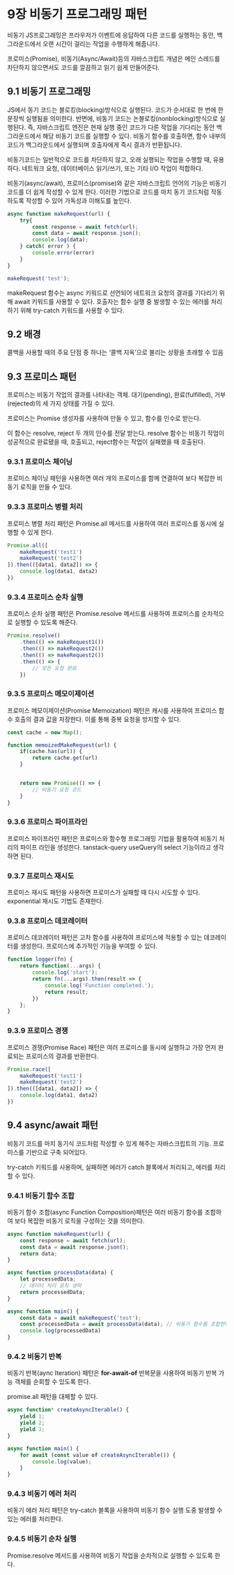 # 9장 비동기 프로그래밍 패턴

비동기 JS프로그래밍은 프라우저가 이벤트에 응답하여 다른 코드를 실행하는 동안, 백그라운드에서 오랜 시간이 걸리는 작업을 수행하게 해줍니다.

프로미스(Promise), 비동기(Async/Await)등의 자바스크립트 개념은 메인 스레드를 차단하지 않으면서도 코드를 깔끔하고 읽기 쉽게 만들어준다.

## 9.1 비동기 프로그래밍

JS에서 동기 코드는 블로킹(blocking)방식으로 실행된다. 코드가 순서대로 한 번에 한 문장씩 실행됨을 의미한다.
반면에, 비동기 코드는 논블로킹(nonblocking)방식으로 실행된다. 즉, 자바스크립트 엔진은 현재 실행 중인 코드가 다른 작업을 기다리는 동안 백그라운드에서 해당 비동기 코드를 실행할 수 있다. 비동기 함수를 호출하면, 함수 내부의 코드가 백그라운드에서 실행되며 호출자에게 즉시 결과가 반환됩니다.

비동기코드는 일반적으로 코드를 차단하지 않고, 오래 실행되는 작업을 수행할 때, 유용하다. 네트워크 요청, 데이터베이스 읽기/쓰기, 또는 기타 I/O 작업이 적합하다.

비동기(async/await), 프로미스(promise)와 같은 자바스크립트 언어의 기능은 비동기 코드를 더 쉽게 작성할 수 있게 한다. 이러한 기법으로 코드를 마치 동기 코드처럼 작동하도록 작성할 수 있어 가독성과 이해도를 높인다.


```js
async function makeRequest(url) {
	try{
		const response = await fetch(url);
		const data = await response.json();
		console.log(data);
	} catch( error ) {
		console.error(error)
	}
}

makeRequest('test');
```

makeRequest 함수는 async 키워드로 선언되어 네트워크 요청의 결과를 기다리기 위해 await 키워드를 사용할 수 있다. 호출자는 함수 실행 중 발생할 수 있는 에러를 처리하기 위해 try-catch 키워드를 사용할 수 있다.


## 9.2 배경

콜백을 사용할 때의 주요 단점 중 하나는 ‘콜백 지옥’으로 불리는 상황을 초래할 수 있음


## 9.3 프로미스 패턴

프로미스는 비동기 작업의 결과를 나타내는 객체.
대기(pending), 완료(fulfilled), 거부(rejected)의 세 가지 상태를 가질 수 있다.

프로미스는 Promise 생성자를 사용하여 만들 수 있고, 함수를 인수로 받는다.

이 함수는 resolve, reject 두 개의 인수를 전달 받는다. resolve 함수는 비동기 작업이 성공적으로 완료됐을 때, 호출되고, reject함수는 작업이 실패했을 때 호출된다.

### 9.3.1 프로미스 체이닝

프로미스 체이닝 패턴을 사용하면 여러 개의 프로미스를 함께 연결하여 보다 복잡한 비동기 로직을 만들 수 있다.

### 9.3.3 프로미스 병렬 처리

프로미스 병렬 처리 패턴은 Promise.all 메서드를 사용하여 여러 프로미스를 동시에 실행할 수 있게 한다.

```js
Promise.all([
	makeRequest('test1')
	makeRequest('test2')
]).then(([data1, data2]) => {
	console.log(data1, data2)
})
```

### 9.3.4 프로미스 순차 실행

프로미스 순차 실행 패턴은 Promise.resolve 메서드를 사용하여 프로미스를 순차적으로 실행할 수 있도록 해준다.

```js
Promise.resolve()
	.then(() => makeRequest1())
	.then(() => makeRequest2())
	.then(() => makeRequest2())
	.then(() => {
		// 모든 요청 완료
	})
```

### 9.3.5 프로미스 메모이제이션

프로미스 메모이제이션(Promise Memoization) 패턴은 캐시를 사용하여 프로미스 함수 호출의 결과 값을 저장한다. 이를 통해 중복 요청을 방지할 수 있다.

```js
const cache = new Map();

function memoizedMakeRequest(url) {
	if(cache.has(url)) {
		return cache.get(url)
	}


	return new Promise(() => {
		// 비동기 요청 코드
	}
}
```


### 9.3.6 프로미스 파이프라인

프로미스 파이프라인 패턴은 프로미스와 함수형 프로그래밍 기법을 활용하여 비동기 처리의 파이프 라인을 생성한다. tanstack-query useQuery의 select 기능이라고 생각하면 된다.

### 9.3.7 프로미스 재시도

프로미스 재시도 패턴을 사용하면 프로미스가 실패할 때 다시 시도할 수 있다.
exponential 재시도 기법도 존재한다.

### 9.3.8 프로미스 데코레이터

프로미스 데코레이터 패턴은 고차 함수를 사용하여 프로미스에 적용할 수 있는 데코레이터를 생성한다. 프로미스에 추가적인 기능을 부여할 수 있다.

```js
function logger(fn) {
	return function(...args) {
		console.log('start');
		return fn(...args).then(result => {
			console.log('Function completed.');
			return result;
		})
	};
}
```

### 9.3.9 프로미스 경쟁

프로미스 경쟁(Promise Race) 패턴은 여러 프로미스를 동시에 실행하고 가장 먼저 완료되는 프로미스의 결과를 반환한다.
```js
Promise.race([
	makeRequest('test1')
	makeRequest('test2')
]).then(([data1, data2]) => {
	console.log(data1, data2)
})
```

## 9.4 async/await 패턴

비동기 코드를 마치 동기식 코드처럼 작성할 수 있게 해주는 자바스크립트의 기능. 프로미스를 기반으로 구축 되어있다.

try-catch 키워드를 사용하며, 실패하면 에러가 catch 블록에서 처리되고, 에러를 처리할 수 있다.

### 9.4.1 비동기 함수 조합

비동기 함수 조합(async Function Composition)패턴은 여러 비동기 함수를 조합하여 보다 복잡한 비동기 로직을 구성하는 것을 의미한다.


```js
async function makeRequest(url) {
	const response = await fetch(url);
	const data = await response.json();
	return data;
}

async function processData(data) {
	let processedData;
	// 데이터 처리 로직 생략
	return processedData;
}

async function main() {
	const data = await makeRequest('test');
	const processedData = await processData(data); // 비동기 함수를 조합한다.
	console.log(processedData)
}
```

### 9.4.2 비동기 반복

비동기 반복(aync Iteration) 패턴은 **for-await-of** 반복문을 사용하여 비동기 반복 가능 객체를 순회할 수 있도록 한다.

promise.all 패턴을 대체할 수 있다.

```js
async function* createAsyncIterable() {
	yield 1;
	yield 2;
	yield 3;
}

async function main() {
	for await (const value of createAsyncIterable()) {
		console.log(value);
	}
}
```


### 9.4.3 비동기 에러 처리

비동기 에러 처리 패턴은 try-catch 블록을 사용하여 비동기 함수 실행 도중 발생할 수 있는 에러를 처리한다.

### 9.4.5 비동기 순차 실행

Promise.resolve 메서드를 사용하여 비동기 작업을 순차적으로 실행할 수 있도록 한다.
